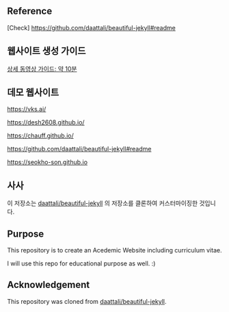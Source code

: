 ## Reference

[Check] https://github.com/daattali/beautiful-jekyll#readme

## 웹사이트 생성 가이드

[상세 동영상 가이드: 약 10분](https://www.youtube.com/watch?v=UgPZXxL2jSw)

## 데모 웹사이트

https://vks.ai/

https://desh2608.github.io/

https://chauff.github.io/

https://github.com/daattali/beautiful-jekyll#readme

https://seokho-son.github.io

## 사사

이 저장소는 [daattali/beautiful-jekyll](https://github.com/daattali/beautiful-jekyll) 의 저장소를 클론하여 커스터마이징한 것입니다.


## Purpose

This repository is to create an Acedemic Website including curriculum vitae.

I will use this repo for educational purpose as well. :)

## Acknowledgement

This repository was cloned from [daattali/beautiful-jekyll](https://github.com/daattali/beautiful-jekyll).
